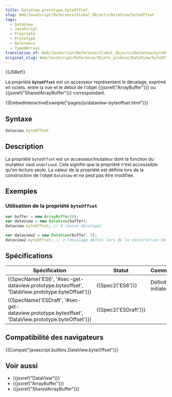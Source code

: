 ```yaml
---
title: DataView.prototype.byteOffset
slug: Web/JavaScript/Reference/Global_Objects/DataView/byteOffset
tags:
  - DataView
  - JavaScript
  - Propriété
  - Prototype
  - Reference
  - TypedArrays
translation_of: Web/JavaScript/Reference/Global_Objects/DataView/byteOffset
original_slug: Web/JavaScript/Reference/Objets_globaux/DataView/byteOffset
---
```

{{JSRef}}

La propriété **`byteOffset`** est un accesseur représentant le décalage, exprimé en octets, entre la vue et le début de l'objet {{jsxref("ArrayBuffer")}} ou {{jsxref("SharedArrayBuffer")}} correspondant.

{{EmbedInteractiveExample("pages/js/dataview-byteoffset.html")}}

## Syntaxe

```js
dataview.byteOffset
```

## Description

La propriété `byteOffset` est un accesseur/mutateur dont la fonction du mutateur vaut  `undefined`. Cela signifie que la propriété n'est accesssible qu'en lecture seule. La valeur de la propriété est définie lors de la construction de l'objet `DataView` et ne peut pas être modifiée.

## Exemples

### Utilisation de la propriété `byteOffset`

```js
var buffer = new ArrayBuffer(8);
var dataview = new DataView(buffer);
dataview.byteOffset; // 0 (aucun décalage)

var dataview2 = new DataView(buffer, 3);
dataview2.byteOffset; // 3 (décalage défini lors de la construction de la vue)
```

## Spécifications

| Spécification                                                                                                                        | Statut                       | Commentaires         |
| ------------------------------------------------------------------------------------------------------------------------------------ | ---------------------------- | -------------------- |
| {{SpecName('ES6', '#sec-get-dataview.prototype.byteoffset', 'DataView.prototype.byteOffset')}}         | {{Spec2('ES6')}}         | Définition initiale. |
| {{SpecName('ESDraft', '#sec-get-dataview.prototype.byteoffset', 'DataView.prototype.byteOffset')}} | {{Spec2('ESDraft')}} |                      |

## Compatibilité des navigateurs

{{Compat("javascript.builtins.DataView.byteOffset")}}

## Voir aussi

- {{jsxref("DataView")}}
- {{jsxref("ArrayBuffer")}}
- {{jsxref("SharedArrayBuffer")}}
